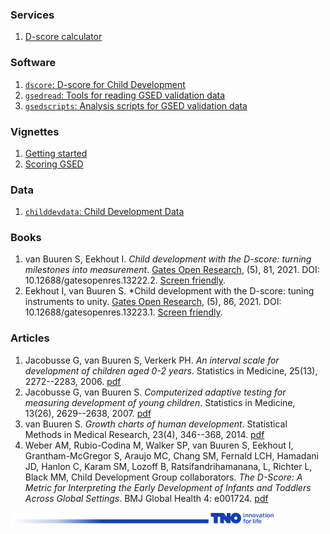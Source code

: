 ### Services

1. [D-score calculator](http://tnochildhealthstatistics.shinyapps.io/dcalculator/)

### Software

1. [`dscore`: D-score for Child Development](https://d-score.org/dscore/)
2. [`gsedread`: Tools for reading GSED validation data](https://d-score.org/gsedread/)
3. [`gsedscripts`: Analysis scripts for GSED validation data](https://d-score.org/gsedscripts/)

### Vignettes

1. [Getting started](https://d-score.org/dscore/articles/getting_started.html)
2. [Scoring GSED](https://d-score.org/dscore/articles/scoring_GSED.html)

### Data

1. [`childdevdata`: Child Development Data](https://d-score.org/childdevdata/)

### Books

1. van Buuren S, Eekhout I. *Child development with the D-score: turning milestones into measurement*. [Gates Open Research](https://gatesopenresearch.org/articles/5-81), (5), 81, 2021. DOI: 10.12688/gatesopenres.13222.2. [Screen friendly](https://d-score.org/dbook1/).
2. Eekhout I, van Buuren S. *Child development with the D-score: tuning instruments to unity. [Gates Open Research](https://gatesopenresearch.org/articles/5-86), (5), 86, 2021. DOI: 10.12688/gatesopenres.13223.1. [Screen friendly](https://d-score.org/dbook2/).

### Articles

1. Jacobusse G, van Buuren S, Verkerk PH. *An interval scale for development of children aged 0-2 years*. Statistics in Medicine, 25(13), 2272--2283, 2006. [pdf](https://stefvanbuuren.name/publications/Interval%20scale%20-%20Stat%20Med%202006.pdf)
2. Jacobusse G, van Buuren S. *Computerized adaptive testing for measuring development of young children*. Statistics in Medicine, 13(26), 2629--2638, 2007. [pdf](https://stefvanbuuren.name/publications/CAT%20for%20development%20-%20Stat%20Med%202007.pdf)
3. van Buuren S. *Growth charts of human development*. Statistical Methods in Medical Research, 23(4), 346--368, 2014. [pdf](https://stefvanbuuren.name/publications/2014%20Growth%20charts%20for%20development%20-%20SMMR.pdf)
4. Weber AM, Rubio-Codina M, Walker SP, van Buuren S, Eekhout I, Grantham-McGregor S, Araujo MC, Chang SM, Fernald LCH, Hamadani JD, Hanlon C, Karam SM, Lozoff B, Ratsifandrihamanana, L, Richter L, Black MM, Child Development Group collaborators. *The D-Score: A Metric for Interpreting the Early Development of Infants and Toddlers Across Global Settings*. BMJ Global Health 4: e001724. [pdf](https://gh.bmj.com/content/bmjgh/4/6/e001724.full.pdf)

![TNO footer](tno_footer.png)

